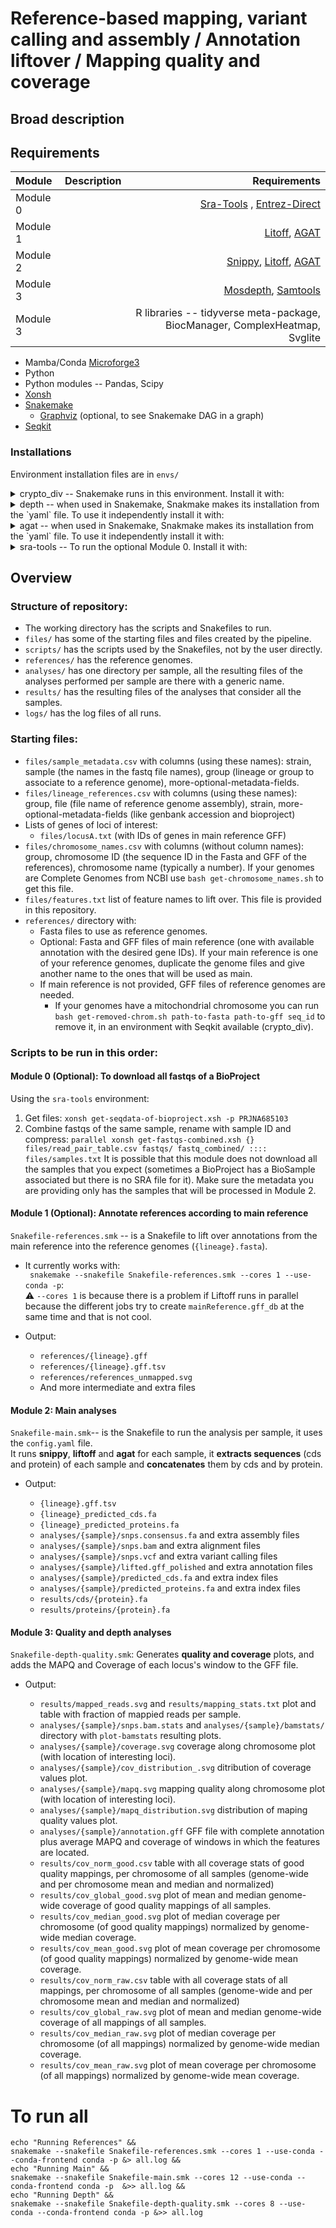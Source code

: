 
# Reference-based mapping, variant calling and assembly / Annotation liftover / Mapping quality and coverage

## Broad description


## Requirements
| Module | Description | Requirements |
| :---------------- | :------: | ----: |
| Module 0||[Sra-Tools](https://github.com/ncbi/sra-tools) , [Entrez-Direct](https://www.ncbi.nlm.nih.gov/books/NBK25501/) |
| Module 1||[Litoff](https://github.com/agshumate/Liftoff), [AGAT](https://github.com/NBISweden/AGAT)|
| Module 2||[Snippy](https://github.com/tseemann/snippy), [Litoff](https://github.com/agshumate/Liftoff), [AGAT](https://github.com/NBISweden/AGAT)|
| Module 3||[Mosdepth](https://github.com/brentp/mosdepth), [Samtools](https://www.htslib.org/)|
| Module 3||R libraries -- tidyverse meta-package, BiocManager, ComplexHeatmap, Svglite|

* Mamba/Conda [Microforge3](https://mamba.readthedocs.io/en/latest/installation/mamba-installation.html)
* Python
* Python modules -- Pandas, Scipy
* [Xonsh](https://xon.sh/)
* [Snakemake](https://snakemake.github.io/)
  * [Graphviz](https://graphviz.org/) (optional, to see Snakemake DAG in a graph) 
* [Seqkit](https://bioinf.shenwei.me/seqkit/)
  
### Installations  

Environment installation files are in `envs/`
<details>
<summary>crypto_div -- Snakemake runs in this environment. Install it with: </summary>  

~~~
mamba env create --file envs/crypto_div.yml
~~~
</details>

<details>
<summary>depth -- when used in Snakemake, Snakmake makes its installation from the `yaml` file. To use it independently install it with: </summary>

~~~ 
mamba env create --file envs/depth.yml
~~~
</details>

<details>
<summary> agat -- when used in Snakemake, Snakmake makes its installation from the `yaml` file. To use it independently install it with: </summary>

Run this lines one by one:
~~~
conda create -n agat
conda activate agat
conda install perl-bioperl perl-clone perl-graph perl-lwp-simple perl-carp perl-sort-naturally perl-file-share perl-file-sharedir-install perl-moose perl-yaml perl-lwp-protocol-https -c bioconda
conda install r-base
conda install perl-statistics-r -c bioconda
cpan install bioperl List::MoreUtils Term::ProgressBar
git clone https://github.com/NBISweden/AGAT.git
perl Makefile.PL 
make
make test
make install
conda deactivate
~~~

</details>

<details>
<summary>sra-tools -- To run the optional Module 0. Install it with: </summary>  

~~~
mamba env create --file envs/sra-tools.yml
~~~
</details>

## Overview  

### Structure of repository:  
  * The working directory has the scripts and Snakefiles to run.  
  * `files/` has some of the starting files and files created by the pipeline.
  * `scripts/` has the scripts used by the Snakefiles, not by the user directly.  
  * `references/` has the reference genomes.  
  * `analyses/` has one directory per sample, all the resulting files of the analyses performed per sample are there with a generic name.  
  * `results/` has the resulting files of the analyses that consider all the samples.  
  * `logs/` has the log files of all runs.  

### Starting files: 
  * `files/sample_metadata.csv` with columns (using these names): strain, sample (the names in the fastq file names), group (lineage or group to associate to a reference genome), more-optional-metadata-fields.
  * `files/lineage_references.csv` with columns (using these names): group, file (file name of reference genome assembly), strain, more-optional-metadata-fields (like genbank accession and bioproject)
  * Lists of genes of loci of interest:  
    * `files/locusA.txt` (with IDs of genes in main reference GFF)
  * `files/chromosome_names.csv` with columns (without column names): group, chromosome ID (the sequence ID in the Fasta and GFF of the references), chromosome name (typically a number). If your genomes are Complete Genomes from NCBI use `bash get-chromosome_names.sh` to get this file.
  * `files/features.txt` list of feature names to lift over. This file is provided in this repository.
  * `references/` directory with:
    * Fasta files to use as reference genomes.
    * Optional: Fasta and GFF files of main reference (one with available annotation with the desired gene IDs). If your main reference is one of your reference genomes, duplicate the genome files and give another name to the ones that will be used as main.
    * If main reference is not provided, GFF files of reference genomes are needed.
      * If your genomes have a mitochondrial chromosome you can run `bash get-removed-chrom.sh path-to-fasta path-to-gff seq_id` to remove it, in an environment with Seqkit available (crypto_div).


### Scripts to be run in this order:

#### Module 0 (Optional): To download all fastqs of a BioProject
Using the `sra-tools` environment:
1. Get files: `xonsh get-seqdata-of-bioproject.xsh -p PRJNA685103`   
2. Combine fastqs of the same sample, rename with sample ID and compress:
   `parallel xonsh get-fastqs-combined.xsh {} files/read_pair_table.csv fastqs/ fastq_combined/ :::: files/samples.txt`
It is possible that this module does not download all the samples that you expect (sometimes a BioProject has a BioSample associated but there is no SRA file for it). Make sure the metadata you are providing only 
has the samples that will be processed in Module 2.

#### Module 1 (Optional): Annotate references according to main reference
`Snakefile-references.smk` -- is a Snakefile to lift over annotations from the main reference into the reference genomes (`{lineage}.fasta`).  
   * It currently works with:  
  ` snakemake --snakefile Snakefile-references.smk --cores 1 --use-conda -p`:  
      ⚠️ `--cores 1` is because there is a problem if Liftoff runs in parallel because the different jobs try to create `mainReference.gff_db` at the same time and that is not cool.     
  * Output:  

      *  `references/{lineage}.gff`
      *  `references/{lineage}.gff.tsv`
      *  `references/references_unmapped.svg`
      * And more intermediate and extra files

#### Module 2: Main analyses
`Snakefile-main.smk`-- is the Snakefile to run the analysis per sample, it uses the `config.yaml` file.   
It runs **snippy**, **liftoff** and **agat** for each sample, it **extracts sequences** (cds and protein) of each sample and **concatenates** them by cds and by protein.

  * Output:  
    
      * `{lineage}.gff.tsv`
      * `{lineage}_predicted_cds.fa`
      * `{lineage}_predicted_proteins.fa`
      * `analyses/{sample}/snps.consensus.fa` and extra assembly files    
      * `analyses/{sample}/snps.bam` and extra alignment files  
      * `analyses/{sample}/snps.vcf` and extra variant calling files  
      * `analyses/{sample}/lifted.gff_polished` and extra annotation files  
      * `analyses/{sample}/predicted_cds.fa`  and extra index files
      * `analyses/{sample}/predicted_proteins.fa`  and extra index files
      * `results/cds/{protein}.fa`
      * `results/proteins/{protein}.fa`

#### Module 3: Quality and depth analyses
`Snakefile-depth-quality.smk`: Generates **quality and coverage** plots, and adds the MAPQ and Coverage of each locus's window to the GFF file.  
   * Output:  
  
     * `results/mapped_reads.svg` and `results/mapping_stats.txt` plot and table with fraction of mappied reads per sample.  
     * `analyses/{sample}/snps.bam.stats` and `analyses/{sample}/bamstats/` directory with `plot-bamstats` resulting plots.  
     * `analyses/{sample}/coverage.svg` coverage along chromosome plot (with location of interesting loci).  
     * `analyses/{sample}/cov_distribution_.svg` ditribution of coverage values plot.  
     * `analyses/{sample}/mapq.svg` mapping quality along chromosome plot (with location of interesting loci).  
     * `analyses/{sample}/mapq_distribution.svg` distribution of maping quality values plot.    
     * `analyses/{sample}/annotation.gff` GFF file with complete annotation plus average MAPQ and coverage of windows in which the features are located.    
     * `results/cov_norm_good.csv` table with all coverage stats of good quality mappings, per chromosome of all samples (genome-wide and per chromosome mean and median and normalized) 
     * `results/cov_global_good.svg` plot of mean and median genome-wide coverage of good quality mappings of all samples.
     * `results/cov_median_good.svg` plot of median coverage per chromosome (of good quality mappings) normalized by genome-wide median coverage.
     * `results/cov_mean_good.svg` plot of mean coverage per chromosome (of good quality mappings) normalized by genome-wide mean coverage.
     * `results/cov_norm_raw.csv` table with all coverage stats of all mappings, per chromosome of all samples (genome-wide and per chromosome mean and median and normalized) 
     * `results/cov_global_raw.svg` plot of mean and median genome-wide coverage of all mappings of all samples.
     * `results/cov_median_raw.svg` plot of median coverage per chromosome (of all mappings) normalized by genome-wide median coverage.
     * `results/cov_mean_raw.svg` plot of mean coverage per chromosome (of all mappings) normalized by genome-wide mean coverage.
 
# To run all

```
echo "Running References" &&
snakemake --snakefile Snakefile-references.smk --cores 1 --use-conda --conda-frontend conda -p &> all.log &&
echo "Running Main" &&
snakemake --snakefile Snakefile-main.smk --cores 12 --use-conda --conda-frontend conda -p  &>> all.log &&
echo "Running Depth" &&
snakemake --snakefile Snakefile-depth-quality.smk --cores 8 --use-conda --conda-frontend conda -p &>> all.log
```
